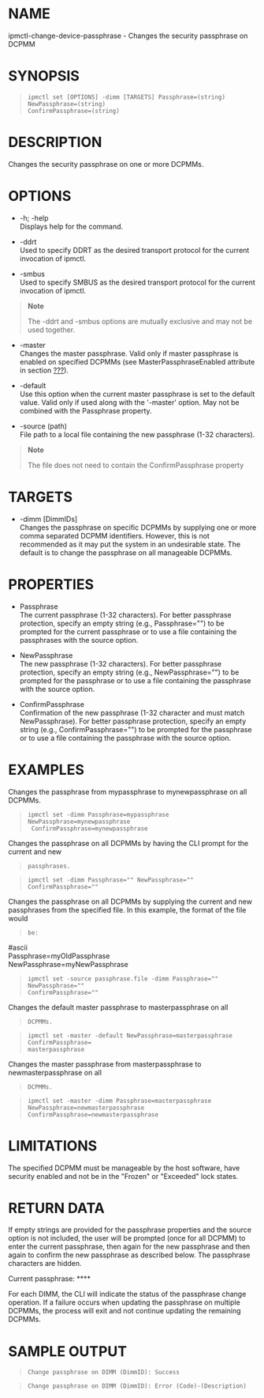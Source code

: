 # NAME

ipmctl-change-device-passphrase - Changes the security passphrase on
DCPMM

# SYNOPSIS

> 
> 
>     ipmctl set [OPTIONS] -dimm [TARGETS] Passphrase=(string) NewPassphrase=(string)
>     ConfirmPassphrase=(string)

# DESCRIPTION

Changes the security passphrase on one or more DCPMMs.

# OPTIONS

  - \-h; -help  
    Displays help for the command.

  - \-ddrt  
    Used to specify DDRT as the desired transport protocol for the
    current invocation of ipmctl.

  - \-smbus  
    Used to specify SMBUS as the desired transport protocol for the
    current invocation of ipmctl.

> **Note**
> 
> The -ddrt and -smbus options are mutually exclusive and may not be
> used together.

  - \-master  
    Changes the master passphrase. Valid only if master passphrase is
    enabled on specified DCPMMs (see MasterPassphraseEnabled attribute
    in section [???](#Show%20Device)).

  - \-default  
    Use this option when the current master passphrase is set to the
    default value. Valid only if used along with the '-master' option.
    May not be combined with the Passphrase property.

  - \-source (path)  
    File path to a local file containing the new passphrase (1-32
    characters).

> **Note**
> 
> The file does not need to contain the ConfirmPassphrase property

# TARGETS

  - \-dimm \[DimmIDs\]  
    Changes the passphrase on specific DCPMMs by supplying one or more
    comma separated DCPMM identifiers. However, this is not recommended
    as it may put the system in an undesirable state. The default is to
    change the passphrase on all manageable DCPMMs.

# PROPERTIES

  - Passphrase  
    The current passphrase (1-32 characters). For better passphrase
    protection, specify an empty string (e.g., Passphrase="") to be
    prompted for the current passphrase or to use a file containing the
    passphrases with the source option.

  - NewPassphrase  
    The new passphrase (1-32 characters). For better passphrase
    protection, specify an empty string (e.g., NewPassphrase="") to be
    prompted for the passphrase or to use a file containing the
    passphrase with the source option.

  - ConfirmPassphrase  
    Confirmation of the new passphrase (1-32 character and must match
    NewPassphrase). For better passphrase protection, specify an empty
    string (e.g., ConfirmPassphrase="") to be prompted for the
    passphrase or to use a file containing the passphrase with the
    source option.

# EXAMPLES

Changes the passphrase from mypassphrase to mynewpassphrase on all
DCPMMs.

> 
> 
>     ipmctl set -dimm Passphrase=mypassphrase NewPassphrase=mynewpassphrase
>      ConfirmPassphrase=mynewpassphrase

Changes the passphrase on all DCPMMs by having the CLI prompt for the
current and new
>     passphrases.

> 
> 
>     ipmctl set -dimm Passphrase="" NewPassphrase="" ConfirmPassphrase=""

Changes the passphrase on all DCPMMs by supplying the current and new
passphrases from the specified file. In this example, the format of the
file would
>     be:

\#ascii  
Passphrase=myOldPassphrase  
NewPassphrase=myNewPassphrase

> 
> 
>     ipmctl set -source passphrase.file -dimm Passphrase="" NewPassphrase=""
>     ConfirmPassphrase=""

Changes the default master passphrase to masterpassphrase on all
>     DCPMMs.

> 
> 
>     ipmctl set -master -default NewPassphrase=masterpassphrase ConfirmPassphrase=
>     masterpassphrase

Changes the master passphrase from masterpassphrase to
newmasterpassphrase on all
>     DCPMMs.

> 
> 
>     ipmctl set -master -dimm Passphrase=masterpassphrase NewPassphrase=newmasterpassphrase
>     ConfirmPassphrase=newmasterpassphrase

# LIMITATIONS

The specified DCPMM must be manageable by the host software, have
security enabled and not be in the "Frozen" or "Exceeded" lock states.

# RETURN DATA

If empty strings are provided for the passphrase properties and the
source option is not included, the user will be prompted (once for all
DCPMM) to enter the current passphrase, then again for the new
passphrase and then again to confirm the new passphrase as described
below. The passphrase characters are hidden.

Current passphrase: \*\*\*\*

For each DIMM, the CLI will indicate the status of the passphrase change
operation. If a failure occurs when updating the passphrase on multiple
DCPMMs, the process will exit and not continue updating the remaining
DCPMMs.

# SAMPLE OUTPUT

> 
> 
>     Change passphrase on DIMM (DimmID): Success

> 
> 
>     Change passphrase on DIMM (DimmID): Error (Code)-(Description)
